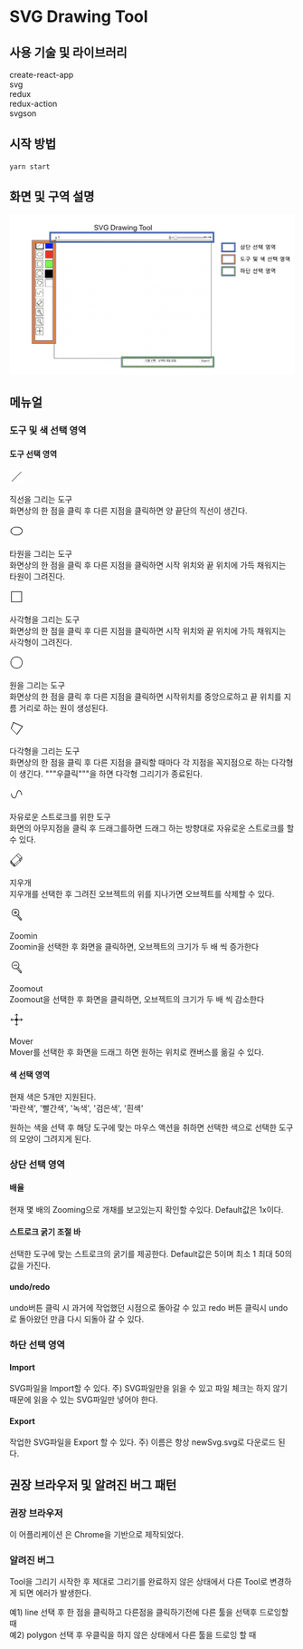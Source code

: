 # SVG Drawing Tool

## 사용 기술 및 라이브러리

create-react-app  
svg  
redux  
redux-action  
svgson

## 시작 방법

```
yarn start
```

## 화면 및 구역 설명

![ss](./src/icons/screenShot.png)

## 메뉴얼

### 도구 및 색 선택 영역

#### 도구 선택 영역

![line](./src/icons/line.png)

직선을 그리는 도구  
화면상의 한 점을 클릭 후 다른 지점을 클릭하면 양 끝단의 직선이 생긴다.

![ellipse](./src/icons/ellipse.png)

타원을 그리는 도구  
화면상의 한 점을 클릭 후 다른 지점을 클릭하면 시작 위치와 끝 위치에 가득 채워지는 타원이 그려진다.

![rect](./src/icons/rect.png)

사각형을 그리는 도구  
화면상의 한 점을 클릭 후 다른 지점을 클릭하면 시작 위치와 끝 위치에 가득 채워지는 사각형이 그려진다.

![circle](./src/icons/circle.png)

원을 그리는 도구  
화면상의 한 점을 클릭 후 다른 지점을 클릭하면 시작위치를 중앙으로하고 끝 위치를 지름 거리로 하는 원이 생성된다.

![polygon](./src/icons/polygon.png)

다각형을 그리는 도구  
화면상의 한 점을 클릭 후 다른 지점을 클릭할 때마다 각 지점을 꼭지점으로 하는 다각형이 생긴다. """우클릭"""을 하면 다각형 그리기가 종료된다.

![polyline](./src/icons/polyline.png)

자유로운 스트로크를 위한 도구  
화면의 아무지점을 클릭 후 드래그를하면 드래그 하는 방향대로 자유로운 스트로크를 할 수 있다.

![eraser](./src/icons/eraser.png)

지우개  
지우개를 선택한 후 그려진 오브젝트의 위를 지나가면 오브젝트를 삭제할 수 있다.

![zoomin](./src/icons/zoomin.png)

Zoomin  
Zoomin을 선택한 후 화면을 클릭하면, 오브젝트의 크기가 두 배 씩 증가한다

![zoomout](./src/icons/zoomout.png)

Zoomout  
Zoomout을 선택한 후 화면을 클릭하면, 오브젝트의 크기가 두 배 씩 감소한다

![mover](./src/icons/mover.png)

Mover  
Mover를 선택한 후 화면을 드래그 하면 원하는 위치로 캔버스를 옮길 수 있다.

#### 색 선택 영역

현재 색은 5개만 지원된다.  
'파란색', '빨간색', '녹색', '검은색', '흰색'

원하는 색을 선택 후 해당 도구에 맞는 마우스 액션을 취하면 선택한 색으로 선택한 도구의 모양이 그려지게 된다.

### 상단 선택 영역

#### 배율

현재 몇 배의 Zooming으로 개채를 보고있는지 확인할 수있다.
Default값은 1x이다.

#### 스트로크 굵기 조절 바

선택한 도구에 맞는 스트로크의 굵기를 제공한다.
Default값은 5이며 최소 1 최대 50의 값을 가진다.

#### undo/redo

undo버튼 클릭 시 과거에 작업했던 시점으로 돌아갈 수 있고
redo 버튼 클릭시 undo로 돌아왔던 만큼 다시 되돌아 갈 수 있다.

### 하단 선택 영역

#### Import

SVG파일을 Import할 수 있다.
주) SVG파일만을 읽을 수 있고 파일 체크는 하지 않기 때문에 읽을 수 있는 SVG파일만 넣어야 한다.

#### Export

작업한 SVG파일을 Export 할 수 있다.
주) 이름은 항상 newSvg.svg로 다운로드 된다.

## 권장 브라우저 및 알려진 버그 패턴

### 권장 브라우저

이 어플리케이션 은 Chrome을 기반으로 제작되었다.

### 알려진 버그

Tool을 그리기 시작한 후 제대로 그리기를 완료하지 않은 상태에서 다른 Tool로 변경하게 되면 에러가 발생한다.

예1) line 선택 후 한 점을 클릭하고 다른점을 클릭하기전에 다른 툴을 선택후 드로잉할 때  
예2) polygon 선택 후 우클릭을 하지 않은 상태에서 다른 툴을 드로잉 할 때
